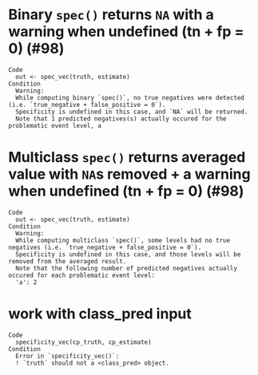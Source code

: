 # Binary `spec()` returns `NA` with a warning when undefined (tn + fp = 0) (#98)

    Code
      out <- spec_vec(truth, estimate)
    Condition
      Warning:
      While computing binary `spec()`, no true negatives were detected (i.e. `true_negative + false_positive = 0`).
      Specificity is undefined in this case, and `NA` will be returned.
      Note that 1 predicted negatives(s) actually occured for the problematic event level, a

# Multiclass `spec()` returns averaged value with `NA`s removed + a warning when undefined (tn + fp = 0) (#98)

    Code
      out <- spec_vec(truth, estimate)
    Condition
      Warning:
      While computing multiclass `spec()`, some levels had no true negatives (i.e. `true_negative + false_positive = 0`).
      Specificity is undefined in this case, and those levels will be removed from the averaged result.
      Note that the following number of predicted negatives actually occured for each problematic event level:
      'a': 2

# work with class_pred input

    Code
      specificity_vec(cp_truth, cp_estimate)
    Condition
      Error in `specificity_vec()`:
      ! `truth` should not a <class_pred> object.

